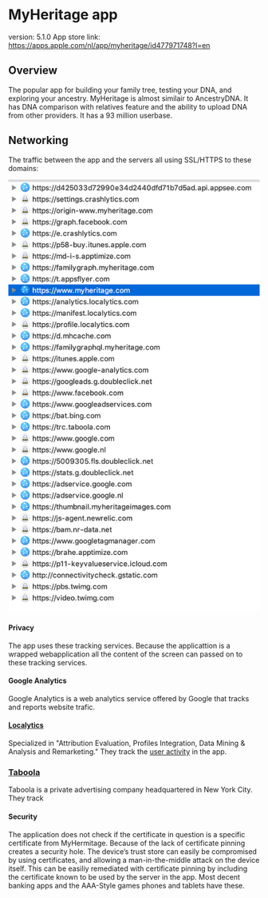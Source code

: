 # MyHeritage app

version: 5.1.0
App store link: https://apps.apple.com/nl/app/myheritage/id477971748?l=en


## Overview
The popular app for building your family tree, testing your DNA, and exploring your ancestry. 
MyHeritage is almost similair to AncestryDNA. It has DNA comparison with relatives feature and 
the ability to upload DNA from other providers. It has a 93 million userbase.

## Networking
The traffic between the app and the servers all using SSL/HTTPS to these domains:

![traffic](https://raw.githubusercontent.com/cookiemonster/research/master/apps/iOS/MyHeritage/MyHeritage-_domains_2019-07-18_18.00.23.png)



#### Privacy

The app uses these tracking services. Because the applicattion is a wrapped webapplication all the content of the screen can passed on to these tracking services.

#### Google Analytics
Google Analytics is a web analytics service offered by Google that tracks and reports website trafic.

#### [Localytics](https://localytics.com)
Specialized in "Attribution Evaluation, Profiles Integration, Data Mining & Analysis and Remarketing."
They track the [user activity](https://raw.githubusercontent.com/cookiemonster/research/master/apps/iOS/MyHeritage/https%3A/analytics.localytics.com.json) in the app.

### [Taboola](https://taboola.com)
Taboola is a private advertising company headquartered in New York City. They track 


#### Security

The application does not check if the certificate in question is a specific certificate from MyHermitage.
Because of the lack of certificate pinning creates a security hole. The device’s trust store can easily be compromised by using certificates, and allowing a man-in-the-middle attack on the device itself. This can be easiliy remediated with 
certificate pinning by including the certificate known to be used by the server in the app. Most decent banking apps and 
the AAA-Style games phones and tablets have these.
